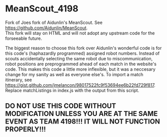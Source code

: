 # MeanScout_4198

Fork of Joes fork of Aidunlin's MeanScout. See https://github.com/Aidunlin/MeanScout.  
This fork will stay on HTML and will not adopt any upstream code for the forseeable future.  

The biggest reason to choose this fork over Aidunlin's wonderful code is for this code's (haphazardly programmed) assigned robot numbers. Instead of scouts accidentally selecting the same robot due to miscommunication, robot positions are preprogrammed ahead of each match in the website's code. This makes this code a little more inflexible, but it was a neccesary change for my sanity as well as everyone else's. To import a match itinerary, see https://gist.github.com/jmelancon/98017522fc9f53694ee6b22fd729f817. Replace matchListings in index.js with the output from this script.  

## DO NOT USE THIS CODE WITHOUT MODIFICATION UNLESS YOU ARE AT THE SAME EVENT AS TEAM 4198!!! IT WILL NOT FUNCTION PROPERLY!!!  
